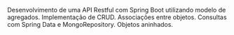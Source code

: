 Desenvolvimento de uma API Restful com Spring Boot utilizando modelo de agregados.
Implementação de CRUD.
Associações entre objetos.
Consultas com Spring Data e MongoRepository.
Objetos aninhados.
